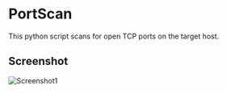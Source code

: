 # PortScan
This python script scans for open TCP ports on the target host.
## Screenshot
![Screenshot1](http://s24.postimg.org/8eknxn351/Selection_010.png)

